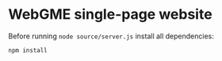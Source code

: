 WebGME single-page website
=========================

Before running `node source/server.js` install all dependencies:

    npm install

